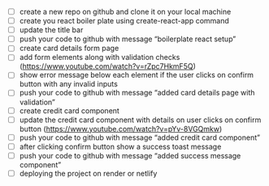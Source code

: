 - [ ]  create a new repo on github and clone it on your local machine
- [ ]  create you react boiler plate using create-react-app command
- [ ]  update the title bar
- [ ]  push your code to github with message “boilerplate react setup”
- [ ]  create card details form page
- [ ]  add form elements along with validation checks (https://www.youtube.com/watch?v=rZpc7HkmF5Q)
- [ ]  show error message below each element if the user clicks on confirm button with any invalid inputs
- [ ]  push your code to github with message “added card details page with validation”
- [ ]  create credit card component
- [ ]  update the credit card component with details on user clicks on confirm button (https://www.youtube.com/watch?v=pYv-8VGQmkw)
- [ ]  push your code to github with message “added credit card component”
- [ ]  after clicking confirm button show a success toast message
- [ ]  push your code to github with message “added success message component”
- [ ]  deploying the project on render or netlify
